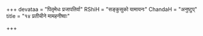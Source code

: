 +++
devataa = "पितृमेधः प्रजापतिर्वा"
RShiH = "सङ्कुसुको यामायनः"
ChandaH = "अनुष्टुप्"
title = "१४ प्रतीचीने मामहनीष्वाः"

+++
